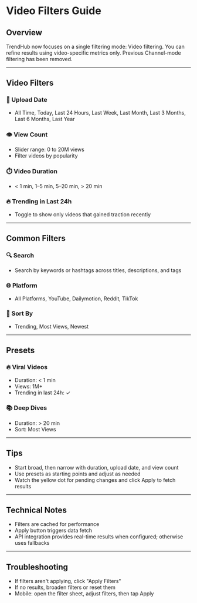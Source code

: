# Video Filters Guide

## Overview

TrendHub now focuses on a single filtering mode: Video filtering. You can refine results using video-specific metrics only. Previous Channel-mode filtering has been removed.

---

## Video Filters

### 📅 Upload Date
- All Time, Today, Last 24 Hours, Last Week, Last Month, Last 3 Months, Last 6 Months, Last Year

### 👁️ View Count
- Slider range: 0 to 20M views
- Filter videos by popularity

### ⏱️ Video Duration
- < 1 min, 1–5 min, 5–20 min, > 20 min

### 🔥 Trending in Last 24h
- Toggle to show only videos that gained traction recently

---

## Common Filters

### 🔍 Search
- Search by keywords or hashtags across titles, descriptions, and tags

### 🌐 Platform
- All Platforms, YouTube, Dailymotion, Reddit, TikTok

### 🔢 Sort By
- Trending, Most Views, Newest

---

## Presets

### 🔥 Viral Videos
- Duration: < 1 min
- Views: 1M+
- Trending in last 24h: ✓

### 📚 Deep Dives
- Duration: > 20 min
- Sort: Most Views

---

## Tips

- Start broad, then narrow with duration, upload date, and view count
- Use presets as starting points and adjust as needed
- Watch the yellow dot for pending changes and click Apply to fetch results

---

## Technical Notes

- Filters are cached for performance
- Apply button triggers data fetch
- API integration provides real-time results when configured; otherwise uses fallbacks

---

## Troubleshooting

- If filters aren't applying, click "Apply Filters"
- If no results, broaden filters or reset them
- Mobile: open the filter sheet, adjust filters, then tap Apply
